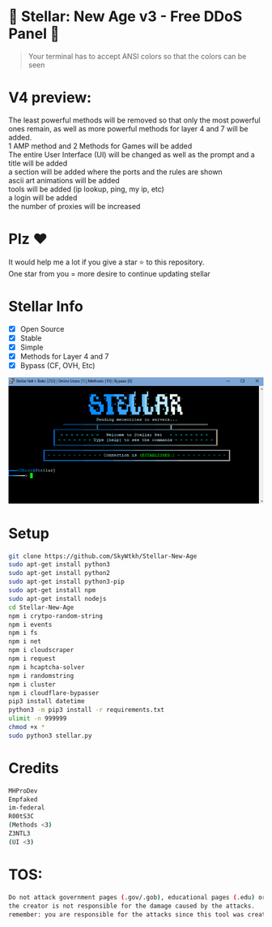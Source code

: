 # 🚀 Stellar: New Age v3 - Free DDoS Panel 🚀
> Your terminal has to accept ANSI colors so that the colors can be seen<br>

# V4 preview:
The least powerful methods will be removed so that only the most powerful ones remain, as well as more powerful methods for layer 4 and 7 will be added.<br>
1 AMP method and 2 Methods for Games will be added<br>
The entire User Interface (UI) will be changed as well as the prompt and a title will be added<br>
a section will be added where the ports and the rules are shown<br>
ascii art animations will be added<br>
tools will be added (ip lookup, ping, my ip, etc)<br>
a login will be added<br>
the number of proxies will be increased<br>

# Plz ♥️
It would help me a lot if you give a star ⭐ to this repository.<br>
One star from you = more desire to continue updating stellar

# Stellar Info
- [x] Open Source
- [x] Stable
- [x] Simple
- [x] Methods for Layer 4 and 7
- [x] Bypass (CF, OVH, Etc)  

![GitHub Logo](img.png)

# Setup
```sh
git clone https://github.com/SkyWtkh/Stellar-New-Age
sudo apt-get install python3
sudo apt-get install python2
sudo apt-get install python3-pip
sudo apt-get install npm
sudo apt-get install nodejs
cd Stellar-New-Age
npm i crytpo-random-string
npm i events
npm i fs
npm i net
npm i cloudscraper
npm i request
npm i hcaptcha-solver
npm i randomstring
npm i cluster
npm i cloudflare-bypasser
pip3 install datetime
python3 -m pip3 install -r requirements.txt
ulimit -n 999999
chmod +x *
sudo python3 stellar.py
```

# Credits
```sh
MHProDev
Empfaked
im-federal
R00tS3C
(Methods <3)
Z3NTL3
(UI <3)
```

# TOS:
```sh
Do not attack government pages (.gov/.gob), educational pages (.edu) or the United States Department of Defense (.mil), 
the creator is not responsible for the damage caused by the attacks. 
remember: you are responsible for the attacks since this tool was created for educational purposes
```
